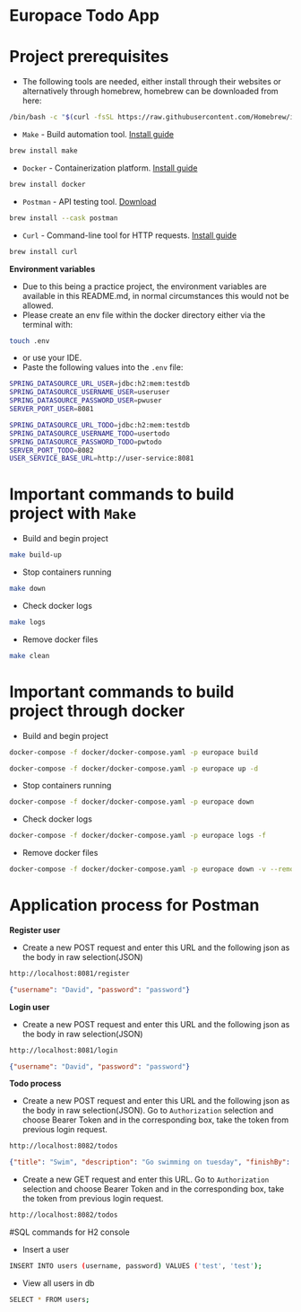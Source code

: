 # Europace Todo App

# Project prerequisites
* The following tools are needed, either install through their websites or alternatively through homebrew, homebrew can be downloaded from here:
```bash
/bin/bash -c "$(curl -fsSL https://raw.githubusercontent.com/Homebrew/install/HEAD/install.sh)" 
```
* `Make` - Build automation tool. [Install guide](https://www.gnu.org/software/make/)
```bash
brew install make
```
* `Docker` - Containerization platform. [Install guide](https://docs.docker.com/get-docker/)
```bash
brew install docker
```
* `Postman` - API testing tool. [Download](https://www.postman.com/downloads/)
```bash
brew install --cask postman
```
* `Curl` - Command-line tool for HTTP requests. [Install guide](https://curl.se/download.html)
```bash
brew install curl 
```

**Environment variables**
* Due to this being a practice project, the environment variables are available in this README.md, in normal circumstances this would not be allowed.
* Please create an env file within the docker directory either via the terminal with:
```bash
touch .env
```
* or use your IDE.
* Paste the following values into the `.env` file:
```bash
SPRING_DATASOURCE_URL_USER=jdbc:h2:mem:testdb
SPRING_DATASOURCE_USERNAME_USER=useruser
SPRING_DATASOURCE_PASSWORD_USER=pwuser
SERVER_PORT_USER=8081

SPRING_DATASOURCE_URL_TODO=jdbc:h2:mem:testdb
SPRING_DATASOURCE_USERNAME_TODO=usertodo
SPRING_DATASOURCE_PASSWORD_TODO=pwtodo
SERVER_PORT_TODO=8082
USER_SERVICE_BASE_URL=http://user-service:8081 
```

# Important commands to build project with `Make`
* Build and begin project
```bash
make build-up
```
* Stop containers running
```bash
make down
```
* Check docker logs
```bash
make logs
```
* Remove docker files
```bash
make clean
```

# Important commands to build project through docker
* Build and begin project
```bash
docker-compose -f docker/docker-compose.yaml -p europace build
```
```bash
docker-compose -f docker/docker-compose.yaml -p europace up -d
```
* Stop containers running
```bash
docker-compose -f docker/docker-compose.yaml -p europace down
```
* Check docker logs
```bash
docker-compose -f docker/docker-compose.yaml -p europace logs -f
```
* Remove docker files
```bash
docker-compose -f docker/docker-compose.yaml -p europace down -v --remove-orphans
```

# Application process for Postman
**Register user**
* Create a new POST request and enter this URL and the following json as the body in raw selection(JSON)
```bash
http://localhost:8081/register
```
```json
{"username": "David", "password": "password"}
```

**Login user**
* Create a new POST request and enter this URL and the following json as the body in raw selection(JSON)
```bash
http://localhost:8081/login
```
```json
{"username": "David", "password": "password"}
```

**Todo process**
* Create a new POST request and enter this URL and the following json as the body in raw selection(JSON). Go to `Authorization` selection and choose Bearer Token and in the corresponding box, take the token from previous login request. 
```bash
http://localhost:8082/todos
```
```json
{"title": "Swim", "description": "Go swimming on tuesday", "finishBy": "2024-06-15"}
```

* Create a new GET request and enter this URL. Go to `Authorization` selection and choose Bearer Token and in the corresponding box, take the token from previous login request.
```bash
http://localhost:8082/todos
```

#SQL commands for H2 console
* Insert a user
```bash
INSERT INTO users (username, password) VALUES ('test', 'test');
```
* View all users in db
```bash
SELECT * FROM users;
```